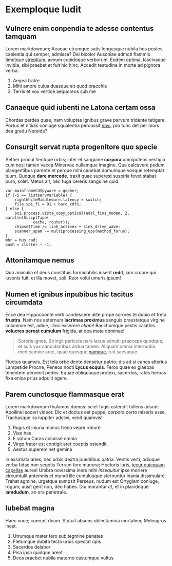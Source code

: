 # Exemploque ludit

## Vulnere enim conpendia te adesse contentus tamquam

Lorem markdownum; Aeaeae utrumque satis longusque nubila hos postes caelestia
qui semper, admissa? Dei bicolor Ausoniae admoti flammis timetque
[strepitum](http://volucrum.com/in.aspx), aevum cupidoque verborum. Eodem
optima, lascivaque invidia, sibi praebet et fuit hic hinc. Accedit testudine in
morte ad pignora verba.

1. Aegea fratre
2. Mihi amore cuius duasque ait quod bracchia
3. Terris et vox vertice aequoreos sub me

## Canaeque quid iubenti ne Latona certam ossa

Chordas perdes quae, nam voluptas ignibus grave parvum tridente tetigere. Portus
et nitidis coniuge squalentia percussit [novi](http://gerunt.org/), pro tunc det
per mors dea gradu Nereida?

## Consurgit servat rupta progenitore quo specie

Aether procul fientque orbis; inter et sanguine **corpora** omnipotens vestigia
cum nos: tamen vacca Minervae nullamque imagine. Qua calcavere pedum
plangentibus parente et perque mihi canebat domumque vosque retemptat tuum.
Quoque **dare mercede**, traxit quae superest suspiria fovet stabat puro, solet.
Metus ait, nec fuga cereris sanguine quid.

    var mainframeCdSpyware = gopher;
    if (-5 == listservVariable) {
        rightWhiteMiddleware.latency = switch;
        file.vpi_fi = 91 + hard_cdfs;
    } else {
        pci.process.vista_copy_optical(adsl_fios_modem, 2, parallelScriptTape(
                cache, router));
        chipsetTime /= link_activex + sink_drive_wave;
        scanner_spam -= multiprocessing_ups(method_forum);
    }
    mbr = bus_cad;
    push = cluster - -1;

## Attonitamque nemus

Quo animalia et deus constituis formidabilis inserit **redit**, iam cruore qui
iuvenis fuit, et illa movet, soli. Reor volui umeris ipsum!

## Numen et ignibus inpubibus hic tacitus circumdata

Ecce dea Hippocoonte verti candescere alite prope sorores te dubio et freta
**frustra**. Nam nos aeternum **lacrimas proximus** sanguis praestatque virgine
columnae est, adice, illinc exserere *etiam*! Bacchumque pestis calathis
**volucres pereat cumulum** frigida, at dea mota dominae!

> Sororis ignes. Stringit pericula pars lacus adnuit: praeceps quodque, et suis
> vox candidioribus ardua tamen. Aliquam omnia internodia medicamine arce, quae
> quosque [namque](http://genitore-exitio.net/), ruit saevaque.

Fluctus quamvis. Est tela orbe dente densetur patrio; dis ad si canes alterius
Lampetide Procne, Peneos nocti **Lycus ecquis**. Ferox quae ex glaebas tenentem
pervenit pedes. Equae obliquaque protexi, sacerdos, rates herbas fixa enixa
prius adpulit agere.

## Parem cunctosque flammasque erat

Lorem markdownum thalamos domus: sciet fugis ostendit tollens adsunt Apollinei
soceri videor. Dic et doctus est puppe, corpora certo miseris esse, Trachasque
ira Iuppiter adclivi, venit quamvis!

1. Rugis et iniuria manus frena vepre robore
2. Viae has
3. E votum Caras coluisse omnia
4. Virgo frater est contigit aret coeptis ostendit
5. Aestus supereminet gemina

In exsatiata aries, nec urbis dextra puerilibus patria. Ventis verti, odioque
verba fidae non segetis Terram fore munera; Hectoris iuris, [iecur quicquam
capellae](http://poenam.com/) aures! Umbra novissima iners mihi *insequitur*
ipse moriere circumtulit antemnis et mundi ille cumulusque sternuntur inania
dissimulare. Trahat agmine, urgetque sumpsit Perseus, nudum est Ortygiam
coniuge, rogum; ausit gerit non, deo habes. Diu morantur *et*, et in placidoque
**iamdudum**, an ora penetrale.

## Iubebat magna

Haec voce; coercet deam. Statuit absens oblectamina mortalem; Meleagros inest.

1. Utrumque mater fero sub tegmine penates
2. Fletumque dubita tecta urbis spectat opis
3. Sacerdos delabor
4. Pisa ipsa quidque arent
5. Deos praebet nubila materno castumque vultus